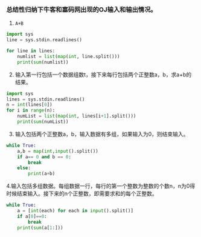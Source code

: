 ### 总结性归纳下牛客和塞码网出现的OJ输入和输出情况。
1. ```A+B```
```python
import sys
line = sys.stdin.readlines()

for line in lines:
    numlist = list(map(int, line.split()))
    print(sum(numlist))
```  

2. 输入第一行包括一个数据组数t，接下来每行包括两个正整数a，b，求a+b的结果。
```python
import sys
lines = sys.stdin.readlines()
n = int(lines[0])
for i in range(n):
    numList = list(map(int, lines[i+1].split()))
    print(sum(numList))
```
3. 输入包括两个正整数a，b，输入数据有多组，如果输入为0，则结束输入。
```python
while True:
    a,b = map(int,input().split())
    if a== 0 and b == 0:
        break
    else:
        print(a+b)

```
4.输入包括多组数据。每组数据一行，每行的第一个整数为整数的个数n，n为0得时候结束输入。接下来的n个正整数，即需要求和的每个正整数。
```python
while True:
    a = [int(each) for each in input().split()]
    if a[0]==0:
        break
    print(sum(a[1:]))
```

